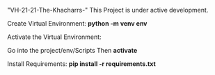 "VH-21-21-The-Khacharrs-" 
This Project is under active development.

Create Virtual Environment: **python -m venv env**

Activate the Virtual Environment:

Go into the project/env/Scripts
	Then **activate**
	
Install Requirements: **pip install -r requirements.txt**
